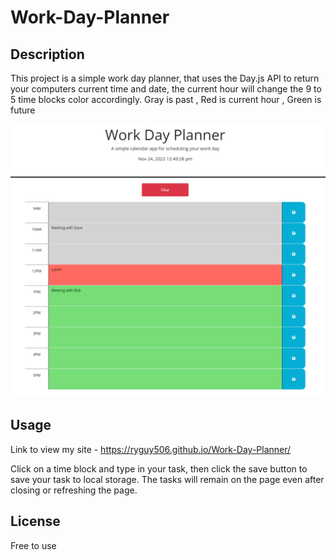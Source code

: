 # Work-Day-Planner

## Description

This project is a simple work day planner, that uses the Day.js API to return your computers current time and date, the current hour will change the 9 to 5 time blocks color accordingly. Gray is past , Red is current hour , Green is future 

![Alt text](assets/screenshot2.png)

## Usage
Link to view my site - https://ryguy506.github.io/Work-Day-Planner/

Click on a time block and type in your task, then click the save button to save your task to local storage. The tasks will remain on the page even after closing or refreshing the page.

## License

Free to use
